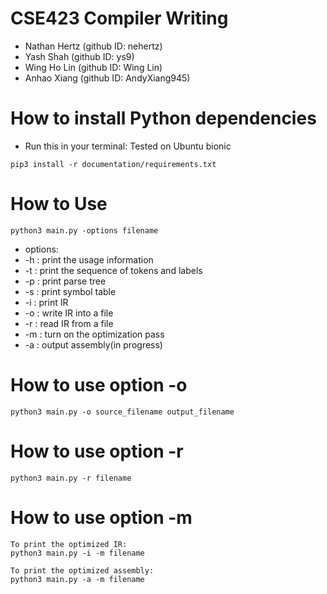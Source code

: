 # CSE423 Compiler Writing 

* Nathan Hertz (github ID: nehertz)
* Yash Shah (github ID: ys9)
* Wing Ho Lin (github ID: Wing Lin)
* Anhao Xiang (github ID: AndyXiang945)

# How to install Python dependencies

* Run this in your terminal: Tested on Ubuntu bionic

```
pip3 install -r documentation/requirements.txt
```

# How to Use
```
python3 main.py -options filename
```
* options: 
* -h : print the usage information
* -t : print the sequence of tokens and labels 
* -p : print parse tree 
* -s : print symbol table
* -i : print IR
* -o : write IR into a file
* -r : read IR from a file
* -m : turn on the optimization pass 
* -a : output assembly(in progress)

# How to use option -o
```
python3 main.py -o source_filename output_filename
```
# How to use option -r
```
python3 main.py -r filename
```
# How to use option -m
```
To print the optimized IR: 
python3 main.py -i -m filename
```
```
To print the optimized assembly: 
python3 main.py -a -m filename
```

